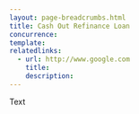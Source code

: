 ```yaml
---
layout: page-breadcrumbs.html
title: Cash Out Refinance Loan
concurrence: 
template: 
relatedlinks:
  - url: http://www.google.com
    title: 
    description: 
---
```


Text